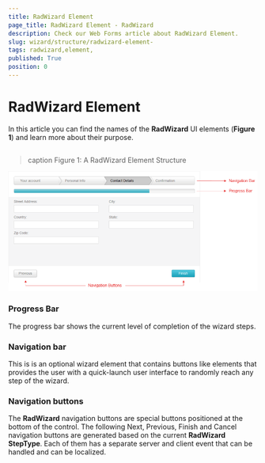 ```yaml
---
title: RadWizard Element 
page_title: RadWizard Element - RadWizard
description: Check our Web Forms article about RadWizard Element.
slug: wizard/structure/radwizard-element-
tags: radwizard,element,
published: True
position: 0
---
```


# RadWizard Element 



In this article you can find the names of the **RadWizard** UI elements (**Figure 1**) and learn more about their purpose.

## 
>caption Figure 1: A RadWizard Element Structure

![wizard-elements-structure](images/wizard-elements-structure.png)

### Progress Bar

The progress bar shows the current level of completion of the wizard steps.

### Navigation bar

This is is an optional wizard element that contains buttons like elements that provides the user with a quick-launch user interface to randomly reach any step of the wizard.

### Navigation buttons

The **RadWizard** navigation buttons are special buttons positioned at the bottom of the control. The following Next, Previous, Finish and Cancel navigation buttons are generated based on the current **RadWizard StepType**. Each of them has a separate server and client event that can be handled and can be localized.
